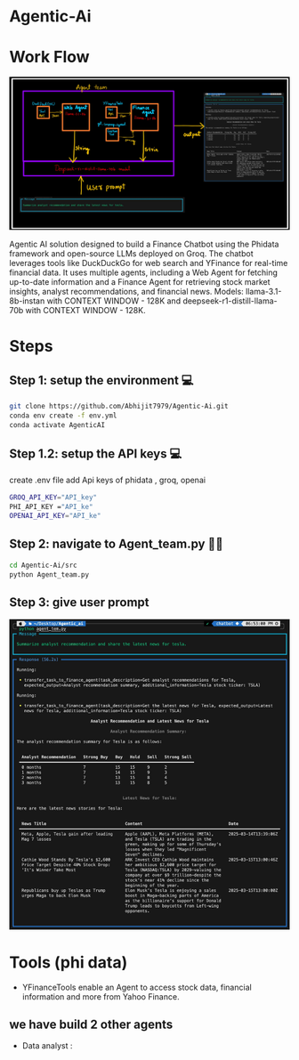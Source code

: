 # Agentic-Ai

# Work Flow
![](images/img1.jpeg)

Agentic AI solution designed to build a Finance Chatbot using the Phidata framework and open-source LLMs deployed on Groq. The chatbot leverages tools like DuckDuckGo for web search and YFinance for real-time financial data. It uses multiple agents, including a Web Agent for fetching up-to-date information and a Finance Agent for retrieving stock market insights, analyst recommendations, and financial news. 
Models: llama-3.1-8b-instan with CONTEXT WINDOW - 128K and deepseek-r1-distill-llama-70b with CONTEXT WINDOW - 128K.

# Steps 
  ## Step 1: setup the environment 💻
```bash
git clone https://github.com/Abhijit7979/Agentic-Ai.git
conda env create -f env.yml  
conda activate AgenticAI  
```
  ##  Step 1.2: setup the API keys 💻
  create .env file add Api keys of phidata , groq, openai
```bash
GROQ_API_KEY="API_key"
PHI_API_KEY ="API_ke"
OPENAI_API_KEY="API_ke"
```

  ##  Step 2: navigate to Agent_team.py 🏃‍♂️
```bash
cd Agentic-Ai/src
python Agent_team.py
```
##  Step 3:  give user prompt 

![](images/img2.jpeg)


# Tools (phi data) 
- YFinanceTools enable an Agent to access stock data, financial information and more from Yahoo Finance.

## we have build 2 other agents 
- Data analyst :   
